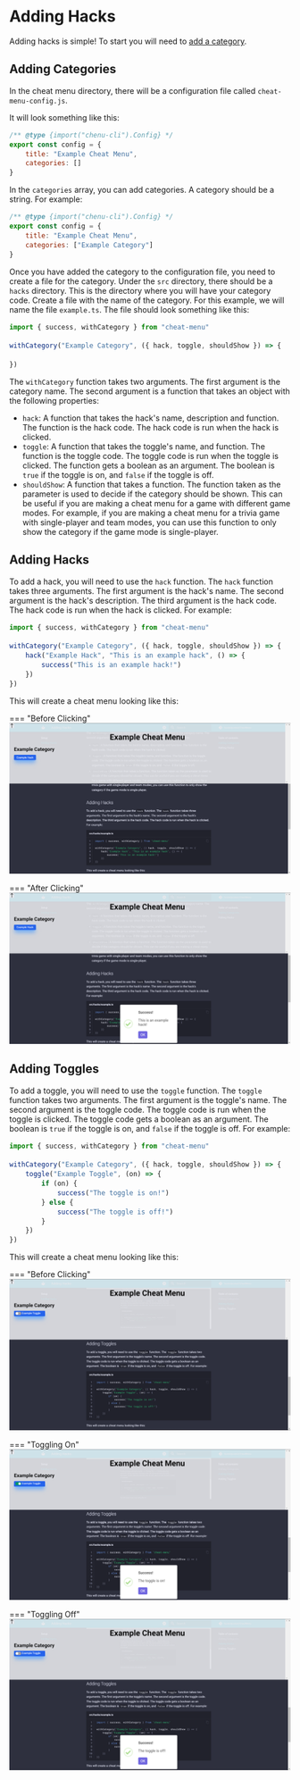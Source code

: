 # Adding Hacks

Adding hacks is simple! To start you will need to [add a category](#adding-categories).

## Adding Categories

In the cheat menu directory, there will be a configuration file called ``cheat-menu-config.js``.

It will look something like this:

```js linenums="1" title="cheat-menu-config.js"
/** @type {import("chenu-cli").Config} */
export const config = {
    title: "Example Cheat Menu",
    categories: []
}
```

In the ``categories`` array, you can add categories. A category should be a string. For example:

```js linenums="1" title="cheat-menu-config.js"
/** @type {import("chenu-cli").Config} */
export const config = {
    title: "Example Cheat Menu",
    categories: ["Example Category"]
}
```

Once you have added the category to the configuration file, you need to create a file for the category. Under the ``src`` directory, there should be a ``hacks`` directory. This is the directory where you will have your category code. Create a file with the name of the category. For this example, we will name the file ``example.ts``. The file should look something like this:

```ts linenums="1" title="src/hacks/example.ts"
import { success, withCategory } from "cheat-menu"

withCategory("Example Category", ({ hack, toggle, shouldShow }) => {

})
```

The ``withCategory`` function takes two arguments. The first argument is the category name. The second argument is a function that takes an object with the following properties:

- ``hack``: A function that takes the hack's name, description and function. The function is the hack code. The hack code is run when the hack is clicked.
- ``toggle``: A function that takes the toggle's name, and function. The function is the toggle code. The toggle code is run when the toggle is clicked. The function gets a boolean as an argument. The boolean is ``true`` if the toggle is on, and ``false`` if the toggle is off.
- ``shouldShow``: A function that takes a function. The function taken as the parameter is used to decide if the category should be shown. This can be useful if you are making a cheat menu for a game with different game modes. For example, if you are making a cheat menu for a trivia game with single-player and team modes, you can use this function to only show the category if the game mode is single-player.

## Adding Hacks

To add a hack, you will need to use the ``hack`` function. The ``hack`` function takes three arguments. The first argument is the hack's name. The second argument is the hack's description. The third argument is the hack code. The hack code is run when the hack is clicked. For example:

```ts linenums="1" title="src/hacks/example.ts"
import { success, withCategory } from "cheat-menu"

withCategory("Example Category", ({ hack, toggle, shouldShow }) => {
    hack("Example Hack", "This is an example hack", () => {
        success("This is an example hack!")
    })
})
```

This will create a cheat menu looking like this:

=== "Before Clicking"
    ![Example Cheat Menu Before Clicking Hack](../pictures/example-cheat-menu-hack-button.png)

=== "After Clicking"
    ![Example Cheat Menu After Clicking Hack](../pictures/example-cheat-menu-hack-button-alert.png)

## Adding Toggles

To add a toggle, you will need to use the ``toggle`` function. The ``toggle`` function takes two arguments. The first argument is the toggle's name. The second argument is the toggle code. The toggle code is run when the toggle is clicked. The toggle code gets a boolean as an argument. The boolean is ``true`` if the toggle is on, and ``false`` if the toggle is off. For example:

```ts linenums="1" title="src/hacks/example.ts"
import { success, withCategory } from "cheat-menu"

withCategory("Example Category", ({ hack, toggle, shouldShow }) => {
    toggle("Example Toggle", (on) => {
        if (on) {
            success("The toggle is on!")
        } else {
            success("The toggle is off!")
        }
    })
})
```

This will create a cheat menu looking like this:

=== "Before Clicking"
    ![Example Cheat Menu Before Clicking Toggle](../pictures/example-cheat-menu-toggle-button.png)

=== "Toggling On"
    ![Example Cheat Menu After Clicking Toggle On](../pictures/example-cheat-menu-toggle-button-on.png)

=== "Toggling Off"
    ![Example Cheat Menu After Clicking Toggle Off](../pictures/example-cheat-menu-toggle-button-off.png)
